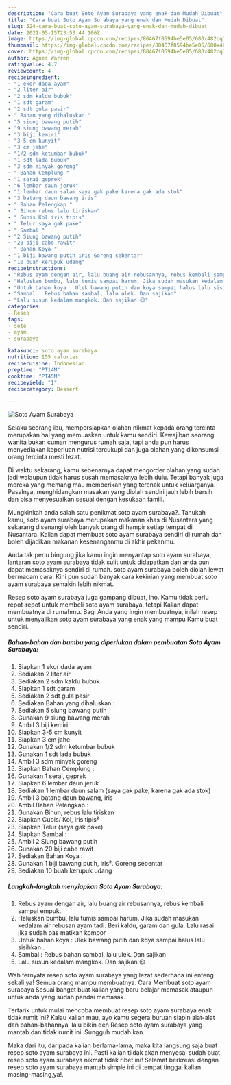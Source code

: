 ```yaml
---
description: "Cara buat Soto Ayam Surabaya yang enak dan Mudah Dibuat"
title: "Cara buat Soto Ayam Surabaya yang enak dan Mudah Dibuat"
slug: 524-cara-buat-soto-ayam-surabaya-yang-enak-dan-mudah-dibuat
date: 2021-05-15T23:53:44.106Z
image: https://img-global.cpcdn.com/recipes/80467f0594be5e05/680x482cq70/soto-ayam-surabaya-foto-resep-utama.jpg
thumbnail: https://img-global.cpcdn.com/recipes/80467f0594be5e05/680x482cq70/soto-ayam-surabaya-foto-resep-utama.jpg
cover: https://img-global.cpcdn.com/recipes/80467f0594be5e05/680x482cq70/soto-ayam-surabaya-foto-resep-utama.jpg
author: Agnes Warren
ratingvalue: 4.7
reviewcount: 4
recipeingredient:
- "1 ekor dada ayam"
- "2 liter air"
- "2 sdm kaldu bubuk"
- "1 sdt garam"
- "2 sdt gula pasir"
- " Bahan yang dihaluskan "
- "5 siung bawang putih"
- "9 siung bawang merah"
- "3 biji kemiri"
- "3-5 cm kunyit"
- "3 cm jahe"
- "1/2 sdm ketumbar bubuk"
- "1 sdt lada bubuk"
- "3 sdm minyak goreng"
- " Bahan Cemplung "
- "1 serai geprek"
- "6 lembar daun jeruk"
- "1 lembar daun salam saya gak pake karena gak ada stok"
- "3 batang daun bawang iris"
- " Bahan Pelengkap "
- " Bihun rebus lalu tiriskan"
- " Gubis Kol iris tipis"
- " Telur saya gak pake"
- " Sambal "
- "2 Siung bawang putih"
- "20 biji cabe rawit"
- " Bahan Koya "
- "1 biji bawang putih iris Goreng sebentar"
- "10 buah kerupuk udang"
recipeinstructions:
- "Rebus ayam dengan air, lalu buang air rebusannya, rebus kembali sampai empuk.."
- "Haluskan bumbu, lalu tumis sampai harum. Jika sudah masukan kedalam air rebusan ayam tadi. Beri kaldu, garam dan gula. Lalu rasai jika sudah pas matikan kompor"
- "Untuk bahan koya : Ulek bawang putih dan koya sampai halus lalu sisihkan.."
- "Sambal : Rebus bahan sambal, lalu ulek. Dan sajikan"
- "Lalu susun kedalam mangkok. Dan sajikan 😉"
categories:
- Resep
tags:
- soto
- ayam
- surabaya

katakunci: soto ayam surabaya 
nutrition: 155 calories
recipecuisine: Indonesian
preptime: "PT14M"
cooktime: "PT45M"
recipeyield: "1"
recipecategory: Dessert

---
```



![Soto Ayam Surabaya](https://img-global.cpcdn.com/recipes/80467f0594be5e05/680x482cq70/soto-ayam-surabaya-foto-resep-utama.jpg)

Selaku seorang ibu, mempersiapkan olahan nikmat kepada orang tercinta merupakan hal yang memuaskan untuk kamu sendiri. Kewajiban seorang  wanita bukan cuman mengurus rumah saja, tapi anda pun harus menyediakan keperluan nutrisi tercukupi dan juga olahan yang dikonsumsi orang tercinta mesti lezat.

Di waktu  sekarang, kamu sebenarnya dapat mengorder olahan yang sudah jadi walaupun tidak harus susah memasaknya lebih dulu. Tetapi banyak juga mereka yang memang mau memberikan yang terenak untuk keluarganya. Pasalnya, menghidangkan masakan yang diolah sendiri jauh lebih bersih dan bisa menyesuaikan sesuai dengan kesukaan famili. 



Mungkinkah anda salah satu penikmat soto ayam surabaya?. Tahukah kamu, soto ayam surabaya merupakan makanan khas di Nusantara yang sekarang disenangi oleh banyak orang di hampir setiap tempat di Nusantara. Kalian dapat membuat soto ayam surabaya sendiri di rumah dan boleh dijadikan makanan kesenanganmu di akhir pekanmu.

Anda tak perlu bingung jika kamu ingin menyantap soto ayam surabaya, lantaran soto ayam surabaya tidak sulit untuk didapatkan dan anda pun dapat memasaknya sendiri di rumah. soto ayam surabaya boleh diolah lewat bermacam cara. Kini pun sudah banyak cara kekinian yang membuat soto ayam surabaya semakin lebih nikmat.

Resep soto ayam surabaya juga gampang dibuat, lho. Kamu tidak perlu repot-repot untuk membeli soto ayam surabaya, tetapi Kalian dapat membuatnya di rumahmu. Bagi Anda yang ingin membuatnya, inilah resep untuk menyajikan soto ayam surabaya yang enak yang mampu Kamu buat sendiri.

<!--inarticleads1-->

##### Bahan-bahan dan bumbu yang diperlukan dalam pembuatan Soto Ayam Surabaya:

1. Siapkan 1 ekor dada ayam
1. Sediakan 2 liter air
1. Sediakan 2 sdm kaldu bubuk
1. Siapkan 1 sdt garam
1. Sediakan 2 sdt gula pasir
1. Sediakan  Bahan yang dihaluskan :
1. Sediakan 5 siung bawang putih
1. Gunakan 9 siung bawang merah
1. Ambil 3 biji kemiri
1. Siapkan 3-5 cm kunyit
1. Siapkan 3 cm jahe
1. Gunakan 1/2 sdm ketumbar bubuk
1. Gunakan 1 sdt lada bubuk
1. Ambil 3 sdm minyak goreng
1. Siapkan  Bahan Cemplung :
1. Gunakan 1 serai, geprek
1. Siapkan 6 lembar daun jeruk
1. Sediakan 1 lembar daun salam (saya gak pake, karena gak ada stok)
1. Ambil 3 batang daun bawang, iris
1. Ambil  Bahan Pelengkap :
1. Gunakan  Bihun, rebus lalu tiriskan
1. Siapkan  Gubis/ Kol, iris tipis²
1. Siapkan  Telur (saya gak pake)
1. Siapkan  Sambal :
1. Ambil 2 Siung bawang putih
1. Gunakan 20 biji cabe rawit
1. Sediakan  Bahan Koya :
1. Gunakan 1 biji bawang putih, iris². Goreng sebentar
1. Sediakan 10 buah kerupuk udang




<!--inarticleads2-->

##### Langkah-langkah menyiapkan Soto Ayam Surabaya:

1. Rebus ayam dengan air, lalu buang air rebusannya, rebus kembali sampai empuk..
1. Haluskan bumbu, lalu tumis sampai harum. Jika sudah masukan kedalam air rebusan ayam tadi. Beri kaldu, garam dan gula. Lalu rasai jika sudah pas matikan kompor
1. Untuk bahan koya : Ulek bawang putih dan koya sampai halus lalu sisihkan..
1. Sambal : Rebus bahan sambal, lalu ulek. Dan sajikan
1. Lalu susun kedalam mangkok. Dan sajikan 😉




Wah ternyata resep soto ayam surabaya yang lezat sederhana ini enteng sekali ya! Semua orang mampu membuatnya. Cara Membuat soto ayam surabaya Sesuai banget buat kalian yang baru belajar memasak ataupun untuk anda yang sudah pandai memasak.

Tertarik untuk mulai mencoba membuat resep soto ayam surabaya enak tidak rumit ini? Kalau kalian mau, ayo kamu segera buruan siapin alat-alat dan bahan-bahannya, lalu bikin deh Resep soto ayam surabaya yang mantab dan tidak rumit ini. Sungguh mudah kan. 

Maka dari itu, daripada kalian berlama-lama, maka kita langsung saja buat resep soto ayam surabaya ini. Pasti kalian tiidak akan menyesal sudah buat resep soto ayam surabaya nikmat tidak ribet ini! Selamat berkreasi dengan resep soto ayam surabaya mantab simple ini di tempat tinggal kalian masing-masing,ya!.

